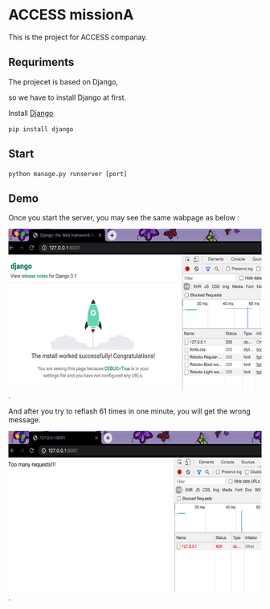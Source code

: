 # ACCESS missionA
This is the project for ACCESS companay. 

## Requriments
The projecet is based on Django,  
  
so we have to install Django at first.  
  
Install [Django](https://github.com/django/django)  

`pip install django`  

## Start  


`python manage.py runserver [port]`  

## Demo  
  
Once you start the server, you may see the same wabpage as below :  

  <div align=center><img width="640" height="320" src="https://github.com/tetsuinjapan2020/missionA/blob/main/img/200.png"/></div>. 
    
    
And after you try to reflash 61 times in one minute, you will get the wrong message.  
  
  <div align=center><img width="640" height="320" src="https://github.com/tetsuinjapan2020/missionA/blob/main/img/429.png"/></div>.
